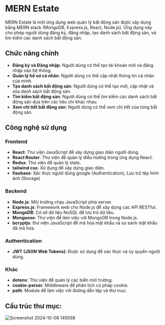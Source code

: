 # MERN Estate

MERN Estate là một ứng dụng web quản lý bất động sản được xây dựng bằng MERN stack (MongoDB, Express.js, React, Node.js). Ứng dụng này cho phép người dùng đăng ký, đăng nhập, tạo danh sách bất động sản, và tìm kiếm các danh sách bất động sản.

## Chức năng chính

- **Đăng ký và Đăng nhập**: Người dùng có thể tạo tài khoản mới và đăng nhập vào hệ thống.
- **Quản lý hồ sơ cá nhân**: Người dùng có thể cập nhật thông tin cá nhân của mình.
- **Tạo danh sách bất động sản**: Người dùng có thể tạo mới, cập nhật và xóa danh sách bất động sản.
- **Tìm kiếm bất động sản**: Người dùng có thể tìm kiếm các danh sách bất động sản dựa trên các tiêu chí khác nhau.
- **Xem chi tiết bất động sản**: Người dùng có thể xem chi tiết của từng bất động sản.

## Công nghệ sử dụng

### Frontend

- **React**: Thư viện JavaScript để xây dựng giao diện người dùng.
- **React Router**: Thư viện để quản lý điều hướng trong ứng dụng React.
- **Redux**: Thư viện để quản lý state.
- **tailwind css**: Xử dụng để xây dựng giao diện.
- **fisebase**: Xác thực người dùng google (Authentication), Lưu trữ tệp hình ảnh (Storage)

### Backend

- **Node.js**: Môi trường chạy JavaScript phía server.
- **Express.js**: Framework web cho Node.js để xây dựng các API RESTful.
- **MongoDB**: Cơ sở dữ liệu NoSQL để lưu trữ dữ liệu.
- **Mongoose**: Thư viện để làm việc với MongoDB trong Node.js.
- **bcryptjs**:  thư viện JavaScript để mã hóa mật khẩu và so sánh mật khẩu đã mã hóa.

### Authentication

- **JWT (JSON Web Tokens)**: Được sử dụng để xác thực và ủy quyền người dùng.

### Khác

- **dotenv**: Thư viện để quản lý các biến môi trường.
- **cookie-parser**: Middleware để phân tích cú pháp cookie.
- **path**: Module để làm việc với đường dẫn tệp và thư mục.

## Cấu trúc thư mục:
![Screenshot 2024-10-08 145058](https://github.com/user-attachments/assets/02258840-1a2b-41d1-9c4b-cdab3679b65c)


